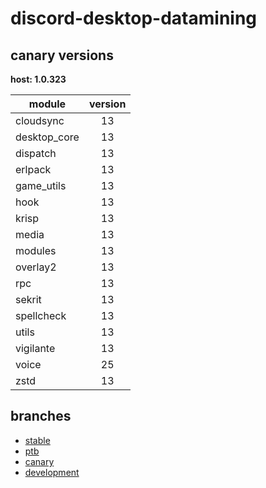 # discord-desktop-datamining

## canary versions

**host: 1.0.323**

| module | version |
| ------ | :-----: |
| cloudsync | 13 |
| desktop_core | 13 |
| dispatch | 13 |
| erlpack | 13 |
| game_utils | 13 |
| hook | 13 |
| krisp | 13 |
| media | 13 |
| modules | 13 |
| overlay2 | 13 |
| rpc | 13 |
| sekrit | 13 |
| spellcheck | 13 |
| utils | 13 |
| vigilante | 13 |
| voice | 25 |
| zstd | 13 |

## branches

- [stable](https://github.com/OpenAsar/discord-desktop-datamining/tree/stable)
- [ptb](https://github.com/OpenAsar/discord-desktop-datamining/tree/ptb)
- [canary](https://github.com/OpenAsar/discord-desktop-datamining/tree/canary)
- [development](https://github.com/OpenAsar/discord-desktop-datamining/tree/development)
